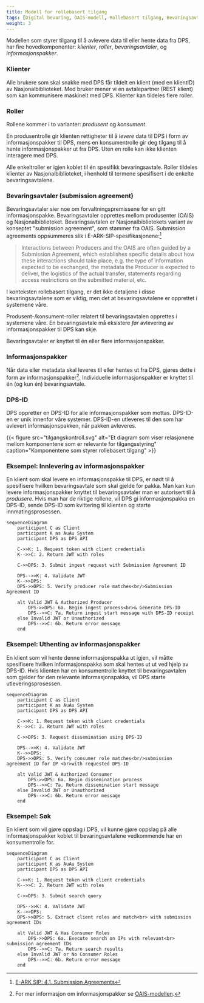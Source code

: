 ```yaml
---
title: Modell for rollebasert tilgang
tags: [Digital bevaring, OAIS-modell, Rollebasert tilgang, Bevaringsavtaler, Informasjonspakker, Autorisasjonssystemer, Tilgangsstyring, Digitale arkiv]
weight: 3
---
```


Modellen som styrer tilgang til å avlevere data til eller hente data fra DPS, har fire hovedkomponenter: *klienter*, *roller*, *bevaringsavtaler*, og *informasjonspakker*.

### Klienter
Alle brukere som skal snakke med DPS får tildelt en klient (med en klientID) av Nasjonalbiblioteket.
Med bruker mener vi en avtalepartner (REST klient) som kan kommunisere maskinelt med DPS.
Klienter kan tildeles flere roller.

### Roller
Rollene kommer i to varianter: *produsent* og *konsument*.

En produsentrolle gir klienten rettigheter til å *levere* data til DPS i form av informasjonspakker til DPS, mens en konsumentrolle gir deg tilgang til å hente informasjonspakker ut fra DPS.
Uten en rolle kan ikke klienten interagere med DPS.

Alle enkeltroller er igjen koblet til én spesifikk bevaringsavtale.
Roller tildeles klienter av Nasjonalbiblioteket, i henhold til termene spesifisert i de enkelte bevaringsavtalene.

### Bevaringsavtaler (submission agreement)
Bevaringsavtaler sier noe om forvaltningspremissene for en gitt informasjonspakke. 
Bevaringsavtaler opprettes mellom produsenter (OAIS) og Nasjonalbiblioteket.
Bevaringsavtalen er Nasjonalbibliotekets variant av konseptet "submission agreement", som stammer fra OAIS. 
Submission agreements oppsummeres slik i E-ARK-SIP-spesifikasjonene:[^1]

> Interactions between Producers and the OAIS are often guided by a Submission Agreement, which establishes specific details about how these interactions should take place, e.g. the type of information expected to be exchanged, the metadata the Producer is expected to deliver, the logistics of the actual transfer, statements regarding access restrictions on the submitted material, etc.

I konteksten rollebasert tilgang, er det ikke detaljene i disse bevaringsavtalene som er viktig, men det at bevaringsavtalene er opprettet i systemene våre.

Produsent-/konsument-roller relatert til bevaringsavtalen opprettes i systemene våre.
En bevaringsavtale må eksistere *før* avlevering av informasjonspakker til DPS kan skje.

Bevaringsavtaler er knyttet til én eller flere informasjonspakker.

### Informasjonspakker
Når data eller metadata skal leveres til eller hentes ut fra DPS, gjøres dette i form av informasjonspakker[^2].
Individuelle informasjonspakker er knyttet til én (og kun én) bevaringsavtale.

### DPS-ID
DPS oppretter en DPS-ID for alle informasjonspakker som mottas.
DPS-ID-en er unik innenfor våre systemer.
DPS-ID-en utleveres til den som har avlevert informasjonspakken, når pakken avleveres.

{{< figure src="tilgangskontroll.svg" alt="Et diagram som viser relasjonene mellom komponentene som er relevante for tilgangsstyring" caption="Komponentene som styrer rollebasert tilgang" >}}

### Eksempel: Innlevering av informasjonspakker
En klient som skal levere en informasjonspakke til DPS, er nødt til å spesifisere hvilken bevaringsavtale som skal gjelde for pakka.
Man kan kun levere informasjonspakker knyttet til bevaringsavtaler man er autorisert til å *produsere*.
Hvis man har de riktige rollene, vil DPS gi informasjonspakka en DPS-ID, sende DPS-ID som kvittering til klienten og starte innmatingsprosessen.

```mermaid
sequenceDiagram
    participant C as Client
    participant K as AuAu System
    participant DPS as DPS API
    
    C->>K: 1. Request token with client credentials
    K-->>C: 2. Return JWT with roles
    
    C->>DPS: 3. Submit ingest request with Submission Agreement ID
    
    DPS-->>K: 4. Validate JWT
    K-->>DPS: 
    DPS->>DPS: 5. Verify producer role matches<br/>Submission Agreement ID
    
    alt Valid JWT & Authorized Producer
        DPS->>DPS: 6a. Begin ingest process<br>& Generate DPS-ID
        DPS-->>C: 7a. Return ingest start message with DPS-ID receipt
    else Invalid JWT or Unauthorized
        DPS-->>C: 6b. Return error message
    end
```

### Eksempel: Uthenting av informasjonspakker
En klient som vil hente denne informasjonspakka ut igjen, vil måtte spesifisere hvilken informasjonspakka som skal hentes ut ut ved hjelp av DPS-ID.
Hvis klienten har en konsumentrolle knyttet til bevaringsavtalen som gjelder for den relevante informasjonspakka, vil DPS starte utleveringsprosessen.

```mermaid
sequenceDiagram
    participant C as Client
    participant K as AuAu System
    participant DPS as DPS API
    
    C->>K: 1. Request token with client credentials
    K-->>C: 2. Return JWT with roles
    
    C->>DPS: 3. Request dissemination using DPS-ID
    
    DPS-->>K: 4. Validate JWT
    K-->>DPS: 
    DPS->>DPS: 5. Verify consumer role matches<br/>submission agreement ID for IP <br>with requested DPS-ID
    
    alt Valid JWT & Authorized Consumer
        DPS->>DPS: 6a. Begin dissemination process
        DPS-->>C: 7a. Return dissemination start message
    else Invalid JWT or Unauthorized
        DPS-->>C: 6b. Return error message
    end
```

### Eksempel: Søk
En klient som vil gjøre oppslag i DPS, vil kunne gjøre oppslag på alle informasjonspakker koblet til bevaringsavtalene vedkommende har en konsumentrolle for.

```mermaid
sequenceDiagram
    participant C as Client
    participant K as AuAu System
    participant DPS as DPS API
    
    C->>K: 1. Request token with client credentials
    K-->>C: 2. Return JWT with roles
    
    C->>DPS: 3. Submit search query
    
    DPS-->>K: 4. Validate JWT
    K-->>DPS: 
    DPS->>DPS: 5. Extract client roles and match<br> with submission agreement IDs
    
    alt Valid JWT & Has Consumer Roles
        DPS->>DPS: 6a. Execute search on IPs with relevant<br> submission agreement IDs
        DPS-->>C: 7a. Return search results
    else Invalid JWT or No Consumer Roles
        DPS-->>C: 6b. Return error message
    end
```

[^1]: [E-ARK SIP: 4.1. Submission Agreements](https://earksip.dilcis.eu/#submissionagreements)
[^2]: For mer informasjon om informasjonspakker se [OAIS-modellen](/nb/oais).
